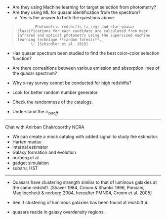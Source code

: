 - Are they using Machine learning for target selection from photometry?
- Are they using ML for quasar identification from the spectrum?
	- Yes is the answer to both the questions above. 
>			 _Photometric redshifts (z_reg) and star−quasar classifications for each candidate are calculated from near-infrared and optical photometry using the supervised machine learning technique **random forests**._
>			\~ [Schindler et al. 2019]
- Has quasar spectrum been studied to find the best color-color selection function?
- Are there correaltions between various emission and absorption lines of the quasar spectrum?


- Why x-ray survey cannot be conducted for high redshifts?

- Look for better random number generator.
- Check the randomness of the catalogs.

- Understand the $\pi_{cutoff}$.


-----------------------------------------------------------------------
Chat with Anirban Chakroborthy NCRA
- We can create a mock catalog with added signal to study the estimator.
- Harten madau
- internal estimator
- Galaxy formation and evolution
- norberg et al
- gadget simulation
- subaru, HST
------------------------------------------------------------------------

- Quasars have clustering strength similar to that of luminous galaxies at the same redshift. [Shaver 1984, Croom & Shanks 1996, Porciani, Magliocchetti & norberg 2004, hereafter PMN04, Croom et al. 2005]
- See if clustering of luminous galaxies has been found at redshift 6.

- quasars reside in galaxy overdensity regions.